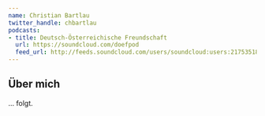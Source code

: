 ```yaml
---
name: Christian Bartlau
twitter_handle: chbartlau
podcasts:
- title: Deutsch-Österreichische Freundschaft
  url: https://soundcloud.com/doefpod
  feed_url: http://feeds.soundcloud.com/users/soundcloud:users:217535188/sounds.rss
---
```


## Über mich

... folgt.